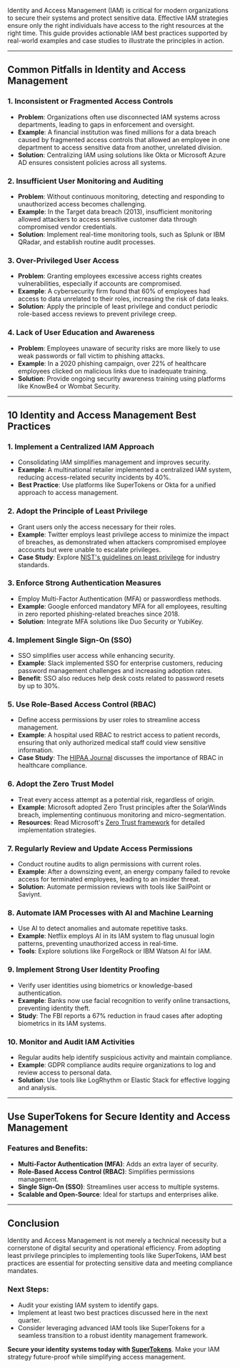 Identity and Access Management (IAM) is critical for modern organizations to secure their systems and protect sensitive data. Effective IAM strategies ensure only the right individuals have access to the right resources at the right time. This guide provides actionable IAM best practices supported by real-world examples and case studies to illustrate the principles in action.

---

## Common Pitfalls in Identity and Access Management

### 1. **Inconsistent or Fragmented Access Controls**
   - **Problem**: Organizations often use disconnected IAM systems across departments, leading to gaps in enforcement and oversight.
   - **Example**: A financial institution was fined millions for a data breach caused by fragmented access controls that allowed an employee in one department to access sensitive data from another, unrelated division.
   - **Solution**: Centralizing IAM using solutions like Okta or Microsoft Azure AD ensures consistent policies across all systems.

### 2. **Insufficient User Monitoring and Auditing**
   - **Problem**: Without continuous monitoring, detecting and responding to unauthorized access becomes challenging.
   - **Example**: In the Target data breach (2013), insufficient monitoring allowed attackers to access sensitive customer data through compromised vendor credentials.
   - **Solution**: Implement real-time monitoring tools, such as Splunk or IBM QRadar, and establish routine audit processes.

### 3. **Over-Privileged User Access**
   - **Problem**: Granting employees excessive access rights creates vulnerabilities, especially if accounts are compromised.
   - **Example**: A cybersecurity firm found that 60% of employees had access to data unrelated to their roles, increasing the risk of data leaks.
   - **Solution**: Apply the principle of least privilege and conduct periodic role-based access reviews to prevent privilege creep.

### 4. **Lack of User Education and Awareness**
   - **Problem**: Employees unaware of security risks are more likely to use weak passwords or fall victim to phishing attacks.
   - **Example**: In a 2020 phishing campaign, over 22% of healthcare employees clicked on malicious links due to inadequate training.
   - **Solution**: Provide ongoing security awareness training using platforms like KnowBe4 or Wombat Security.

---

## 10 Identity and Access Management Best Practices

### 1. **Implement a Centralized IAM Approach**
   - Consolidating IAM simplifies management and improves security.
   - **Example**: A multinational retailer implemented a centralized IAM system, reducing access-related security incidents by 40%.
   - **Best Practice**: Use platforms like SuperTokens or Okta for a unified approach to access management.

### 2. **Adopt the Principle of Least Privilege**
   - Grant users only the access necessary for their roles.
   - **Example**: Twitter employs least privilege access to minimize the impact of breaches, as demonstrated when attackers compromised employee accounts but were unable to escalate privileges.
   - **Case Study**: Explore [NIST's guidelines on least privilege](https://delinea.com/blog/nist-800-53-security-privacy-privileged-access) for industry standards.

### 3. **Enforce Strong Authentication Measures**
   - Employ Multi-Factor Authentication (MFA) or passwordless methods.
   - **Example**: Google enforced mandatory MFA for all employees, resulting in zero reported phishing-related breaches since 2018.
   - **Solution**: Integrate MFA solutions like Duo Security or YubiKey.

### 4. **Implement Single Sign-On (SSO)**
   - SSO simplifies user access while enhancing security.
   - **Example**: Slack implemented SSO for enterprise customers, reducing password management challenges and increasing adoption rates.
   - **Benefit**: SSO also reduces help desk costs related to password resets by up to 30%.

### 5. **Use Role-Based Access Control (RBAC)**
   - Define access permissions by user roles to streamline access management.
   - **Example**: A hospital used RBAC to restrict access to patient records, ensuring that only authorized medical staff could view sensitive information.
   - **Case Study**: The [HIPAA Journal](https://www.hipaajournal.com/) discusses the importance of RBAC in healthcare compliance.

### 6. **Adopt the Zero Trust Model**
   - Treat every access attempt as a potential risk, regardless of origin.
   - **Example**: Microsoft adopted Zero Trust principles after the SolarWinds breach, implementing continuous monitoring and micro-segmentation.
   - **Resources**: Read Microsoft's [Zero Trust framework](https://www.microsoft.com/security/business/zero-trust) for detailed implementation strategies.

### 7. **Regularly Review and Update Access Permissions**
   - Conduct routine audits to align permissions with current roles.
   - **Example**: After a downsizing event, an energy company failed to revoke access for terminated employees, leading to an insider threat.
   - **Solution**: Automate permission reviews with tools like SailPoint or Saviynt.

### 8. **Automate IAM Processes with AI and Machine Learning**
   - Use AI to detect anomalies and automate repetitive tasks.
   - **Example**: Netflix employs AI in its IAM system to flag unusual login patterns, preventing unauthorized access in real-time.
   - **Tools**: Explore solutions like ForgeRock or IBM Watson AI for IAM.

### 9. **Implement Strong User Identity Proofing**
   - Verify user identities using biometrics or knowledge-based authentication.
   - **Example**: Banks now use facial recognition to verify online transactions, preventing identity theft.
   - **Study**: The FBI reports a 67% reduction in fraud cases after adopting biometrics in its IAM systems.

### 10. **Monitor and Audit IAM Activities**
   - Regular audits help identify suspicious activity and maintain compliance.
   - **Example**: GDPR compliance audits require organizations to log and review access to personal data.
   - **Solution**: Use tools like LogRhythm or Elastic Stack for effective logging and analysis.

---

## Use SuperTokens for Secure Identity and Access Management

### Features and Benefits:
   - **Multi-Factor Authentication (MFA)**: Adds an extra layer of security.
   - **Role-Based Access Control (RBAC)**: Simplifies permissions management.
   - **Single Sign-On (SSO)**: Streamlines user access to multiple systems.
   - **Scalable and Open-Source**: Ideal for startups and enterprises alike.
---

## Conclusion

Identity and Access Management is not merely a technical necessity but a cornerstone of digital security and operational efficiency. From adopting least privilege principles to implementing tools like SuperTokens, IAM best practices are essential for protecting sensitive data and meeting compliance mandates.

### Next Steps:
   - Audit your existing IAM system to identify gaps.
   - Implement at least two best practices discussed here in the next quarter.
   - Consider leveraging advanced IAM tools like SuperTokens for a seamless transition to a robust identity management framework.

**Secure your identity systems today with [SuperTokens](https://supertokens.com/product)**. Make your IAM strategy future-proof while simplifying access management.